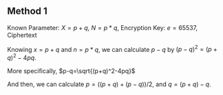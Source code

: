 ## Method 1

Known Parameter: $X=p+q$, $N=p * q$, Encryption Key: $e=65537$, Ciphertext

Knowing $x=p+q$ and $n=p*q$, we can calculate $p-q$ by $(p-q)^2=(p+q)^2-4pq$.

More specifically, $p-q=\sqrt{(p+q)^2-4pq}$

And then, we can calculate $p=((p+q)+(p-q))/2$, and $q=(p+q)-q$.

